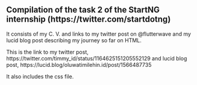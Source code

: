 <h2>Compilation of the task 2 of the StartNG internship (https://twitter.com/startdotng)</h2>
<p>It consists of my C. V. and links to my twitter post on @flutterwave and my lucid blog post describing my journey so far on HTML.</p>
<p>This is the link to my twitter post, https://twitter.com/timmy_id/status/1164625151205552129 and lucid blog post, https://lucid.blog/oluwatimilehin.id/post/1566487735</p>
<p>It also includes the css file.</p>
